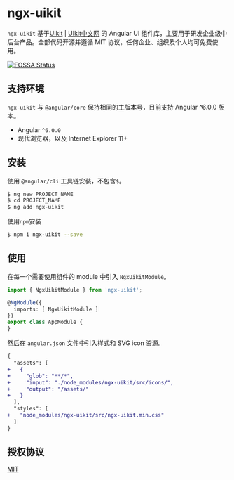 # ngx-uikit

`ngx-uikit` 基于[UIkit](https://getuikit.com/)  | [UIkit中文网](http://getuikit.work/) 的 Angular UI 组件库，主要用于研发企业级中后台产品。全部代码开源并遵循 MIT 协议，任何企业、组织及个人均可免费使用。

[![FOSSA Status](https://app.fossa.com/api/projects/git%2Bgithub.com%2FNG-ZORRO%2Fng-zorro-antd.svg?type=shield)](https://app.fossa.com/projects/git%2Bgithub.com%2FNG-ZORRO%2Fng-zorro-antd?ref=badge_shield)

## 支持环境

`ngx-uikit` 与 `@angular/core` 保持相同的主版本号，目前支持 Angular ^6.0.0 版本。

- Angular `^6.0.0`
- 现代浏览器，以及 Internet Explorer 11+


## 安装

使用 `@angular/cli` 工具链安装，不包含`$`。

```bash
$ ng new PROJECT_NAME
$ cd PROJECT_NAME
$ ng add ngx-uikit
```

使用`npm`安装

```bash
$ npm i ngx-uikit --save
```

## 使用

在每一个需要使用组件的 module 中引入 `NgxUikitModule`。

```ts
import { NgxUikitModule } from 'ngx-uikit';

@NgModule({
  imports: [ NgxUikitModule ]
})
export class AppModule {
}
```

然后在 `angular.json` 文件中引入样式和 SVG icon 资源。

```diff
{
  "assets": [
+   {
+     "glob": "**/*",
+     "input": "./node_modules/ngx-uikit/src/icons/",
+     "output": "/assets/"
+   }
  ],
  "styles": [
+   "node_modules/ngx-uikit/src/ngx-uikit.min.css"
  ]
}
```

## 授权协议

[MIT](https://github.com/NG-ZORRO/ng-zorro-antd/blob/master/LICENSE)
